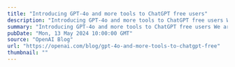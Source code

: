 ```yaml
---
title: "Introducing GPT-4o and more tools to ChatGPT free users"
description: "Introducing GPT-4o and more tools to ChatGPT free users We are launching our newest flagship model and making more capabilities available for free in ChatGPT."
summary: "Introducing GPT-4o and more tools to ChatGPT free users We are launching our newest flagship model and making more capabilities available for free in ChatGPT."
pubDate: "Mon, 13 May 2024 10:00:00 GMT"
source: "OpenAI Blog"
url: "https://openai.com/blog/gpt-4o-and-more-tools-to-chatgpt-free"
thumbnail: ""
---
```


